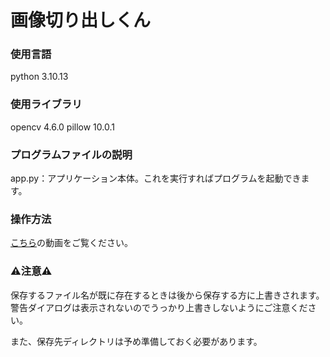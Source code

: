 # 画像切り出しくん

### 使用言語
python 3.10.13
### 使用ライブラリ
opencv 4.6.0
pillow 10.0.1

### プログラムファイルの説明
app.py：アプリケーション本体。これを実行すればプログラムを起動できます。

### 操作方法
[こちら](https://youtu.be/sJGIezPA0tM?si=nXHs4wq5t8AP5BS9 "画像切り出しくん説明用")の動画をご覧ください。

### ⚠️注意⚠️
保存するファイル名が既に存在するときは後から保存する方に上書きされます。
警告ダイアログは表示されないのでうっかり上書きしないようにご注意ください。

また、保存先ディレクトリは予め準備しておく必要があります。
